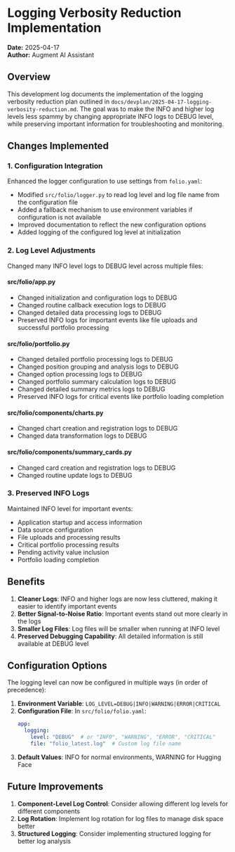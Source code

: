 # Logging Verbosity Reduction Implementation

**Date:** 2025-04-17  
**Author:** Augment AI Assistant

## Overview

This development log documents the implementation of the logging verbosity reduction plan outlined in `docs/devplan/2025-04-17-logging-verbosity-reduction.md`. The goal was to make the INFO and higher log levels less spammy by changing appropriate INFO logs to DEBUG level, while preserving important information for troubleshooting and monitoring.

## Changes Implemented

### 1. Configuration Integration

Enhanced the logger configuration to use settings from `folio.yaml`:

- Modified `src/folio/logger.py` to read log level and log file name from the configuration file
- Added a fallback mechanism to use environment variables if configuration is not available
- Improved documentation to reflect the new configuration options
- Added logging of the configured log level at initialization

### 2. Log Level Adjustments

Changed many INFO level logs to DEBUG level across multiple files:

#### src/folio/app.py
- Changed initialization and configuration logs to DEBUG
- Changed routine callback execution logs to DEBUG
- Changed detailed data processing logs to DEBUG
- Preserved INFO logs for important events like file uploads and successful portfolio processing

#### src/folio/portfolio.py
- Changed detailed portfolio processing logs to DEBUG
- Changed position grouping and analysis logs to DEBUG
- Changed option processing logs to DEBUG
- Changed portfolio summary calculation logs to DEBUG
- Changed detailed summary metrics logs to DEBUG
- Preserved INFO logs for critical events like portfolio loading completion

#### src/folio/components/charts.py
- Changed chart creation and registration logs to DEBUG
- Changed data transformation logs to DEBUG

#### src/folio/components/summary_cards.py
- Changed card creation and registration logs to DEBUG
- Changed routine update logs to DEBUG

### 3. Preserved INFO Logs

Maintained INFO level for important events:

- Application startup and access information
- Data source configuration
- File uploads and processing results
- Critical portfolio processing results
- Pending activity value inclusion
- Portfolio loading completion

## Benefits

1. **Cleaner Logs**: INFO and higher logs are now less cluttered, making it easier to identify important events
2. **Better Signal-to-Noise Ratio**: Important events stand out more clearly in the logs
3. **Smaller Log Files**: Log files will be smaller when running at INFO level
4. **Preserved Debugging Capability**: All detailed information is still available at DEBUG level

## Configuration Options

The logging level can now be configured in multiple ways (in order of precedence):

1. **Environment Variable**: `LOG_LEVEL=DEBUG|INFO|WARNING|ERROR|CRITICAL`
2. **Configuration File**: In `src/folio/folio.yaml`:
   ```yaml
   app:
     logging:
       level: "DEBUG"  # or "INFO", "WARNING", "ERROR", "CRITICAL"
       file: "folio_latest.log"  # Custom log file name
   ```
3. **Default Values**: INFO for normal environments, WARNING for Hugging Face

## Future Improvements

1. **Component-Level Log Control**: Consider allowing different log levels for different components
2. **Log Rotation**: Implement log rotation for log files to manage disk space better
3. **Structured Logging**: Consider implementing structured logging for better log analysis
